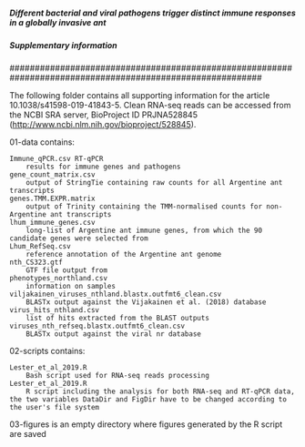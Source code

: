 ##### Different bacterial and viral pathogens trigger distinct immune responses in a globally invasive ant
##### Supplementary information
##########################################################################################################

The following folder contains all supporting information for the article 10.1038/s41598-019-41843-5.
Clean RNA-seq reads can be accessed from the NCBI SRA server, BioProject ID PRJNA528845 (http://www.ncbi.nlm.nih.gov/bioproject/528845). 

01-data contains:
	
	Immune_qPCR.csv	RT-qPCR
		results for immune genes and pathogens
	gene_count_matrix.csv
		output of StringTie containing raw counts for all Argentine ant transcripts
	genes.TMM.EXPR.matrix
		output of Trinity containing the TMM-normalised counts for non-Argentine ant transcripts
	lhum_immune_genes.csv
		long-list of Argentine ant immune genes, from which the 90 candidate genes were selected from
	Lhum_RefSeq.csv
		reference annotation of the Argentine ant genome
	nth_CS323.gtf
		GTF file output from 
	phenotypes_northland.csv
		information on samples	
	viljakainen_viruses_nthland.blastx.outfmt6_clean.csv
		BLASTx output against the Vijakainen et al. (2018) database
	virus_hits_nthland.csv
		list of hits extracted from the BLAST outputs
	viruses_nth_refseq.blastx.outfmt6_clean.csv
		BLASTx output against the viral nr database

02-scripts contains:

	Lester_et_al_2019.R
		Bash script used for RNA-seq reads processing
	Lester_et_al_2019.R
		R script including the analysis for both RNA-seq and RT-qPCR data, the two variables DataDir and FigDir have to be changed according to the user's file system

03-figures is an empty directory where figures generated by the R script are saved
